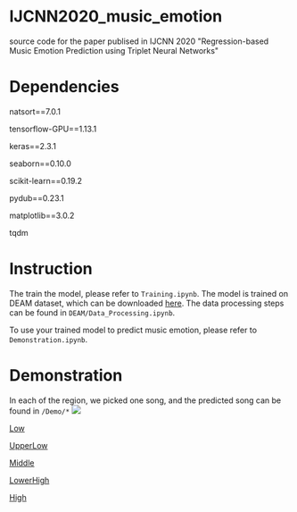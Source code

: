 # IJCNN2020_music_emotion
source code for the paper publised in IJCNN 2020 "Regression-based Music Emotion Prediction using Triplet Neural Networks" 

# Dependencies
natsort==7.0.1

tensorflow-GPU==1.13.1

keras==2.3.1

seaborn==0.10.0

scikit-learn==0.19.2

pydub==0.23.1

matplotlib==3.0.2

tqdm

# Instruction
The train the model, please refer to `Training.ipynb`. The model is trained on DEAM dataset, which can be downloaded [here](http://cvml.unige.ch/databases/DEAM/). The data processing steps can be found in `DEAM/Data_Processing.ipynb`.

To use your trained model to predict music emotion, please refer to `Demonstration.ipynb`.



# Demonstration
In each of the region, we picked one song, and the predicted song can be found in `/Demo/*`
![](https://raw.githubusercontent.com/KinWaiCheuk/IJCNN2020_music_emotion/master/Demo/Figure1.png)

[Low](https://raw.githubusercontent.com/KinWaiCheuk/IJCNN2020_music_emotion/master/Demo/Low.mp3)

[UpperLow](https://raw.githubusercontent.com/KinWaiCheuk/IJCNN2020_music_emotion/master/Demo/UpperLow.mp3)

[Middle](https://raw.githubusercontent.com/KinWaiCheuk/IJCNN2020_music_emotion/master/Demo/Middle.mp3)

[LowerHigh](https://raw.githubusercontent.com/KinWaiCheuk/IJCNN2020_music_emotion/master/Demo/LowerHigh.mp3)

[High](https://raw.githubusercontent.com/KinWaiCheuk/IJCNN2020_music_emotion/master/Demo/High.mp3)
